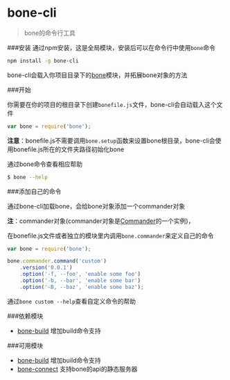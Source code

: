 # bone-cli
> bone的命令行工具

###安装
通过npm安装，这是全局模块，安装后可以在命令行中使用`bone`命令

```sh
npm install -g bone-cli
```

bone-cli会载入你项目目录下的[bone](https://github.com/wyicwx/bone)模块，并拓展bone对象的方法

###开始

你需要在你的项目的根目录下创建`bonefile.js`文件，bone-cli会自动载入这个文件
```js
var bone = require('bone');
```
**注意**：bonefile.js不需要调用`bone.setup`函数来设置bone根目录，bone-cli会使用bonefile.js所在的文件夹路径初始化bone


通过bone命令查看相应帮助
```sh
$ bone --help
```

###添加自己的命令

通过bone-cli加载bone，会给bone对象添加一个commander对象

**注**：commander对象(commander对象是[Commander](https://github.com/tj/commander.js)的一个实例)，

在bonefile.js文件或者独立的模块里内调用`bone.commander`来定义自己的命令

```js
var bone = require('bone');

bone.commander.command('custom')
	.version('0.0.1')
	.option('-f, --foo', 'enable some foo')
	.option('-b, --bar', 'enable some bar')
	.option('-B, --baz', 'enable some baz');
```
通过`bone custom --help`查看自定义命令的帮助

###依赖模块

+ [bone-build](https://github.com/wyicwx/bone-build) 增加build命令支持

###可用模块

+ [bone-build](https://github.com/wyicwx/bone-build) 增加build命令支持
+ [bone-connect](https://github.com/wyicwx/bone-connect) 支持bone的api的静态服务器

